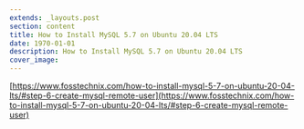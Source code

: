 ```yaml
---
extends: _layouts.post
section: content
title: How to Install MySQL 5.7 on Ubuntu 20.04 LTS
date: 1970-01-01
description: How to Install MySQL 5.7 on Ubuntu 20.04 LTS
cover_image: 
---
```


[https://www.fosstechnix.com/how-to-install-mysql-5-7-on-ubuntu-20-04-lts/#step-6-create-mysql-remote-user](https://www.fosstechnix.com/how-to-install-mysql-5-7-on-ubuntu-20-04-lts/#step-6-create-mysql-remote-user)
<br><br>